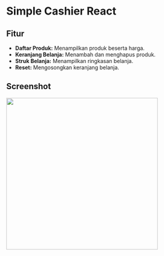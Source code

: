 # Simple Cashier React

## Fitur

- **Daftar Produk:** Menampilkan produk beserta harga.
- **Keranjang Belanja:** Menambah dan menghapus produk.
- **Struk Belanja:** Menampilkan ringkasan belanja.
- **Reset:** Mengosongkan keranjang belanja.

## Screenshot
<img src="https://github.com/user-attachments/assets/ad7571e0-416d-4bcc-968c-a60b79bf1b9c" width="400" />



